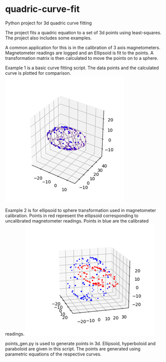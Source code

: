 # quadric-curve-fit
Python project for 3d quadric curve fitting

The project fits a quadric equation to a set of 3d points using least-squares. The project also includes some examples.

A common application for this is in the calibration of 3 axis magnetometers. Magnetometer readings are logged and an Ellipsoid is fit to the points. A transformation matrix is then calculated to move the points on to a sphere.  

Example 1 is a basic curve fitting script. The data points and the calculated curve is plotted for comparison. 
![Alt text](/images/figure1.png?raw=true)

Example 2 is for ellipsoid to sphere transformation used in magnetometer calibration. Points in red represent the ellipsoid corresponding to uncalibrated magnetometer readings. Points in blue are the calibrated readings.
![Alt text](/images/figure2.png?raw=true)

points_gen.py is used to generate points in 3d. Ellipsoid, hyperboloid and paraboloid are given in this script. The points are generated using parametric equations of the respective curves. 

